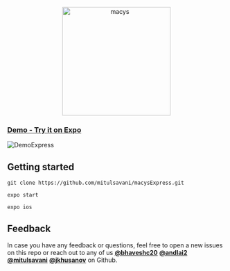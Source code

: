 <p align="center">
<a href="https://github.com/mitulsavani/macysExpress.git">
<img alt="macys" src="https://github.com/mitulsavani/macysExpress/blob/master/macysexpress-logo.png" width="250">
</a>
</p>


### [Demo - Try it on Expo]()
![DemoExpress](https://github.com/mitulsavani/macysExpress/blob/master/assets/DemoExpress.gif)

## Getting started

```
git clone https://github.com/mitulsavani/macysExpress.git

expo start

expo ios
```

## Feedback

In case you have any feedback or questions, feel free to open a new issues on this repo or reach out to any of us [**@bhaveshc20**](https://github.com/bhaveshc20) [**@andlai2**](https://github.com/anlai2) [**@mitulsavani**](https://github.com/mitulsavani)  [**@jkhusanov**](https://github.com/jkhusanov) on Github.

